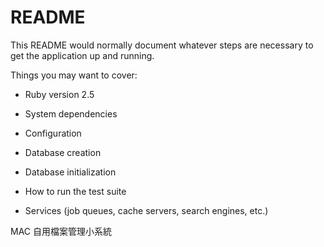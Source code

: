 # README

This README would normally document whatever steps are necessary to get the
application up and running.

Things you may want to cover:

* Ruby version 2.5

* System dependencies

* Configuration

* Database creation

* Database initialization

* How to run the test suite

* Services (job queues, cache servers, search engines, etc.)


MAC 自用檔案管理小系統
